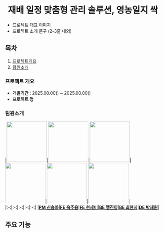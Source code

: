 # <div align="center">재배 일정 맞춤형 관리 솔루션, **영농일지 싹**</div>
- 프로젝트 대표 이미지
- 프로젝트 소개 문구 (2-3줄 내외)

## 목차
1. [프로젝트개요](#1)
2. [탐원소개](#2)

### <span id ="1"> 프로젝트 개요 </span>
- **개발기간** : 2025.00.00() ~ 2025.00.00()
- **프로젝트 명**

### <span id ="2"> 팀원소개 </span>
|<img src="https://avatars.githubusercontent.com/pppineappple" width="130" height="130"/>|<img src="https://avatars.githubusercontent.com/OckJuYong" width="130" height="130"/>|<img src="https://avatars.githubusercontent.com/SemiHyeon" width="130" height="130"/>|<img src="https://avatars.githubusercontent.com/maeng555" width="130" height="130"/>|<img src="https://avatars.githubusercontent.com/h0725j" width="130" height="130"/>|<img src="https://avatars.githubusercontent.com/SemiHyeon" width="130" height="130"/>|
|:-:|:-:|:-:|:-:|:-:|
|[**PM 신승아**](https://github.com/pppineappple)|[**FE 옥주용**](https://github.com/OckJuYong)|[**FE 현세미**](https://github.com/SemiHyeon)|[**BE 맹진영**](https://github.com/maeng555)|[**BE 최현지**](https://github.com/h0725j)|[**DE 박재원**](https://github.com/h0725j)|

## 주요 기능


<!--

**Here are some ideas to get you started:**

🙋‍♀️ A short introduction - what is your organization all about?
🌈 Contribution guidelines - how can the community get involved?
👩‍💻 Useful resources - where can the community find your docs? Is there anything else the community should know?
🍿 Fun facts - what does your team eat for breakfast?
🧙 Remember, you can do mighty things with the power of [Markdown](https://docs.github.com/github/writing-on-github/getting-started-with-writing-and-formatting-on-github/basic-writing-and-formatting-syntax)
-->
